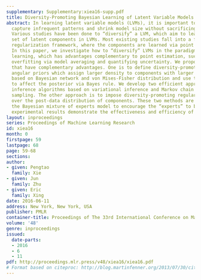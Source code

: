 ```yaml
---
supplementary: Supplementary:xiea16-supp.pdf
title: Diversity-Promoting Bayesian Learning of Latent Variable Models
abstract: In learning latent variable models (LVMs), it is important to effectively
  capture infrequent patterns and shrink model size without sacrificing modeling power.
  Various studies have been done to “diversify” a LVM, which aim to learn a diverse
  set of latent components in LVMs. Most existing studies fall into a frequentist-style
  regularization framework, where the components are learned via point estimation.
  In this paper, we investigate how to “diversify” LVMs in the paradigm of Bayesian
  learning, which has advantages complementary to point estimation, such as alleviating
  overfitting via model averaging and quantifying uncertainty. We propose two approaches
  that have complementary advantages. One is to define diversity-promoting mutual
  angular priors which assign larger density to components with larger mutual angles
  based on Bayesian network and von Mises-Fisher distribution and use these priors
  to affect the posterior via Bayes rule. We develop two efficient approximate posterior
  inference algorithms based on variational inference and Markov chain Monte Carlo
  sampling. The other approach is to impose diversity-promoting regularization directly
  over the post-data distribution of components. These two methods are applied to
  the Bayesian mixture of experts model to encourage the “experts” to be diverse and
  experimental results demonstrate the effectiveness and efficiency of our methods.
layout: inproceedings
series: Proceedings of Machine Learning Research
id: xiea16
month: 0
firstpage: 59
lastpage: 68
page: 59-68
sections: 
author:
- given: Pengtao
  family: Xie
- given: Jun
  family: Zhu
- given: Eric
  family: Xing
date: 2016-06-11
address: New York, New York, USA
publisher: PMLR
container-title: Proceedings of The 33rd International Conference on Machine Learning
volume: '48'
genre: inproceedings
issued:
  date-parts:
  - 2016
  - 6
  - 11
pdf: http://proceedings.mlr.press/v48/xiea16/xiea16.pdf
# Format based on citeproc: http://blog.martinfenner.org/2013/07/30/citeproc-yaml-for-bibliographies/
---
```

